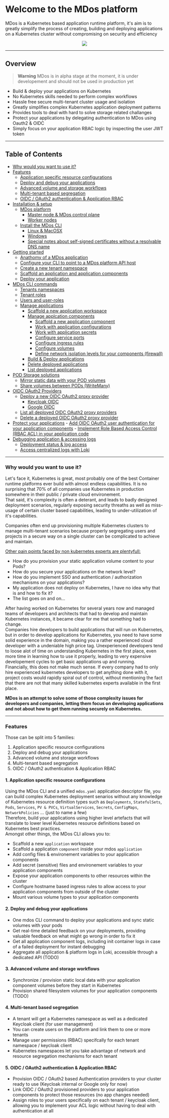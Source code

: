 # Welcome to the MDos platform

MDos is a Kubernetes based application runtime platform, it's aim is to greatly simplify the process of creating, building and deploying applications on a Kubernetes cluster without compromising on security and efficiency

<p align="center">
  <img src="https://github.com/mdundek/mdos/blob/main/mdos-docs/img/overview.png?raw=true">
</p>

---

## Overview

> **Warning**
> MDos is in alpha stage at the moment, it is under developement and should not be used in production yet

* Build & deploy your applications on Kubernetes
* No Kubernetes skills needed to perform complex workflows
* Hassle free secure multi-tenant cluster usage and isolation
* Greatly simplifies complex Kubernetes application deployment patterns
* Provides tools to deal with hard to solve storage related challanges
* Protect your applications by delegating authentication to MDos using Oauth2 & OIDC
* Simply focus on your application RBAC logic by inspecting the user JWT token

---

## Table of Contents

- [Why would you want to use it?](#why-would-you-want-to-use-it)
- [Features](#features)
    - [Application specific resource configurations](#1-application-specific-resource-configurations)
    - [Deploy and debug your applications](#2-deploy-and-debug-your-applications)
    - [Advanced volume and storage workflows](#3-advanced-volume-and-storage-workflows)
    - [Multi-tenant based segregation](#4-multi-tenant-based-segregation)
    - [OIDC / OAuth2 authentication & Application RBAC](#5-oidc-oauth2-authentication-application-rbac)
- [Installation & setup](./mdos-docs/installation.md)
    - [MDos platform](./mdos-docs/installation.md#install-the-mdos-server-platform)
        - [Master node & MDos control plane](./mdos-docs/installation.md#master-node--mdos-control-plane)
        - [Worker nodes](./mdos-docs/installation.md#worker-nodes)
    - [Install the MDos CLI](./mdos-docs/installation.md#install-the-mdos-cli)
        - [Linux & MacOSX](./mdos-docs/installation.md#linux--mac-osx)
        - [Windows](./mdos-docs/installation.md#windows)
        - [Special notes about self-signed certificates without a resolvable DNS name](./mdos-docs/installation.md)
- [Getting started](./mdos-docs/getting-started.md)
    - [Anathomy of a MDos application](./mdos-docs/getting-started.md)
    - [Configure your CLI to point to a MDos platform API host](./mdos-docs/getting-started.md)
    - [Create a new tenant namespace](./mdos-docs/getting-started.md#overview)
    - [Scaffold an application and application components](./mdos-docs/getting-started.md#overview)
    - [Deploy your application](./mdos-docs/getting-started.md#overview)
- [MDos CLI commands](#overview)
    - [Tenants namespaces](#overview)
    - [Tenant roles](#overview)
    - [Users and user-roles](#overview)
    - [Manage applications](#overview)
        - [Scaffold a new application workspace](#overview)
        - [Manage applcation components](#overview)
            - [Scaffold a new application component](#overview)
            - [Work with application configurations](#overview)
            - [Work with application secrets](#overview)
            - [Configure service ports](#overview)
            - [Configure ingress rules](#overview)
            - [Configure volumes](#overview)
            - [Define network isolation levels for your components (firewall)](#overview)
        - [Build & Deploy applications](#overview)
        - [Delete deployed applications](#overview)
        - [List deployed applications](#overview)
- [POD Storage solutions](#overview)
    - [Mirror static data with your POD volumes](#overview)
    - [Share volumes between PODs (WriteMany)](#overview)
- [OIDC OAuth2 Providers](#overview)
    - [Deploy a new OIDC OAuth2 proxy provider](#overview)
        - [Keycloak OIDC](#overview)
        - [Google OIDC](#overview)
    - [List all deployed OIDC OAuth2 proxy providers](#overview)
    - [Delete a deployed OIDC OAuth2 proxy provider](#overview)
- [Protect your applications](#overview)
      - [Add OIDC OAuth2 user authentication for your application components](#overview)
      - [Implement Role Based Access Control (RBAC ACL) in your application code](#overview)
- [Debugging application & accessing logs](#overview)
    - [Deployment status & log access](#overview)
    - [Access centralized logs with Loki](#overview)

---

### Why would you want to use it?

Let's face it, Kubernetes is great, most probably one of the best Container runtime platforms ever build with almost endless capabilities. It is no surprising that 70% of all companies use Kubernetes in production somewhere in their public / private cloud environement.  
That said, it's complexity is often a deterant, and leads to badly designed deployment scenarios, regularly exposing security threaths as well as miss-usage of certain cluster based capabilities, leading to under-utilization of it's capabilities.  

Companies often end up provisioning multiple Kubernetes clusters to manage multi-tenant scenarios because properly segregating users and projects in a secure way on a single cluster can be complicated to achieve and maintain.  

<ins>Other pain points faced by non kubernetes experts are plentyfull:</ins>

* How do you provision your static application volume content to your Pods?
* How do you secure your applications on the network level?
* How do you implement SSO and authentication / authorization mechanisms on your applications?
* My application does not deploy on Kubernetes, I have no idea why that is and how to fix it?
* The list goes on and on...  

After having worked on Kubernetes for several years now and managed teams of developers and architects that had to develop and maintain Kubernetes instances, it became clear for me that something had to change.  
Companies hire developers to build applications that will run on Kubernetes, but in order to develop applications for Kubernetes, you need to have some solid experience in the domain, making you a rather experienced cloud developer with a undeniable high price tag. Unexperienced developers tend to loose alot of time on understanding Kubernetes in the first place, even more time in learning how to use it properly, leading to very expensive developement cycles to get basic applications up and running.  
Financially, this does not make much sense. If every company had to only hire experienced kubernetes developers to get anything done with it, project costs would rapidly spiral out of control, without mentioning the fact that there are not that many skilled kubernetes experts available in the first place.  

**MDos is an attempt to solve some of those complexity issues for developers and companies, letting them focus on developing applications and not about how to get them running securely on Kubernetes.**

---

### Features

Those can be split into 5 families:

1. Application specific resource configurations
2. Deploy and debug your applications
3. Advanced volume and storage workflows
4. Multi-tenant based segregation
5. OIDC / OAuth2 authentication & Application RBAC

#### 1. Application specific resource configurations

Using the MDos CLI and a unified `mdos.yaml` application descriptor file, you can build complex Kubernetes deployment senarios without any knowledge of Kubernetes resource definition types such as `Deployments`, `StatefulSets`, `Pods`, `Services`, `PV & PVCs`, `VirtualServices`, `Secrets`, `ConfigMaps`, `NetworkPolicies` ... (just to name a few)  
Therefore, build your applications using higher level artefacts that will translate to lower level Kubernetes resource definitions based on Kubernetes best practices.  
Amongst other things, the MDos CLI allows you to:

* Scaffold a new `application` workspace
* Scaffold a application `component` inside your mdos `application`
* Add config files & environement variables to your application components
* Add secret (sensitive) files and environement variables to your application components
* Expose your application components to other resources within the cluster 
* Configure hostname based ingress rules to allow access to your application components from outside of the cluster
* Mount various volume types to your application components

#### 2. Deploy and debug your applications

* One mdos CLI command to deploy your applications and sync static volumes with your pods
* Get real-time detailed feedback on your deployments, providing valuable feedback on what might go wrong in order to fix it
* Get all application component logs, including init container logs in case of a failed deployment for instant debugging
* Aggregate all application & platform logs in Loki, accessible through a dedicated API (TODO)

#### 3. Advanced volume and storage workflows

* Synchronize / provision static local data with your application component volumes before they start in Kubernetes
* Provision shared filesystem volumes for your application components (TODO)

#### 4. Multi-tenant based segregation

* A tenant will get a Kubernetes namespace as well as a dedicated Keycloak client (for user management)
* You can create users on the platform and link them to one or more tenants
* Manage user permissions (RBAC) specifcally for each tenant namespace / keycloak client 
* Kubernetes namespaces let you take advantage of network and resource segregation mechanisms for each tenant

#### 5. OIDC / OAuth2 authentication & Application RBAC

* Provision OIDC / OAuth2 based Authentication providers to your cluster ready to use (Keycloak internal or Google only for now)
* Link OIDC / OAuth2 provisioned providers to your application components to protect those resources (no app changes needed)
* Assign roles to your users specifically on each tenant / keycloak client, allowing you to implement your ACL logic without having to deal with authentication at all